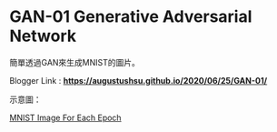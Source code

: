 # GAN-01 Generative Adversarial Network

簡單透過GAN來生成MNIST的圖片。

Blogger Link : **https://augustushsu.github.io/2020/06/25/GAN-01/**

示意圖：

[MNIST Image For Each Epoch](https://drive.google.com/uc?export=view&id=1dI_MouNltOfcxUUcE5nffVX_4VwimWaf)

